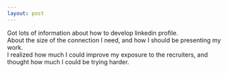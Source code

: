 ```yaml
---
layout: post
---
```


Got lots of information about how to develop linkedin profile.  
About the size of the connection I need, and how I should be presenting my work.  
I realized how much I could improve my exposure to the recruiters, and thought how much I could be trying harder.  
